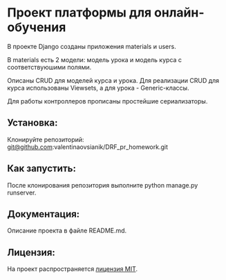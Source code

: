 # Проект платформы для онлайн-обучения

В  проекте Django созданы приложения materials и users.

В materials есть 2 модели: модель урока и модель курса с соответствуюшими полями.

Описаны CRUD для моделей курса и урока. Для реализации CRUD для курса использованы Viewsets, а для урока - Generic-классы.

Для работы контроллеров прописаны простейшие сериализаторы.

## Установка:
Клонируйте репозиторий:
git@github.com:valentinaovsianik/DRF_pr_homework.git


## Как запустить:
После клонирования репозитория выполните python manage.py runserver.


## Документация:
Описание проекта в файле README.md.


## Лицензия:
На проект распространяется [лицензия MIT](LICENSE).